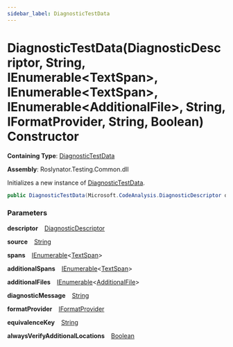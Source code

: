 ```yaml
---
sidebar_label: DiagnosticTestData
---
```


# DiagnosticTestData\(DiagnosticDescriptor, String, IEnumerable&lt;TextSpan&gt;, IEnumerable&lt;TextSpan&gt;, IEnumerable&lt;AdditionalFile&gt;, String, IFormatProvider, String, Boolean\) Constructor

**Containing Type**: [DiagnosticTestData](../index.md)

**Assembly**: Roslynator\.Testing\.Common\.dll

  
Initializes a new instance of [DiagnosticTestData](../index.md)\.

```csharp
public DiagnosticTestData(Microsoft.CodeAnalysis.DiagnosticDescriptor descriptor, string source, System.Collections.Generic.IEnumerable<Microsoft.CodeAnalysis.Text.TextSpan> spans, System.Collections.Generic.IEnumerable<Microsoft.CodeAnalysis.Text.TextSpan> additionalSpans = null, System.Collections.Generic.IEnumerable<Roslynator.Testing.AdditionalFile> additionalFiles = null, string diagnosticMessage = null, IFormatProvider formatProvider = null, string equivalenceKey = null, bool alwaysVerifyAdditionalLocations = false)
```

### Parameters

**descriptor** &ensp; [DiagnosticDescriptor](https://docs.microsoft.com/en-us/dotnet/api/microsoft.codeanalysis.diagnosticdescriptor)

**source** &ensp; [String](https://docs.microsoft.com/en-us/dotnet/api/system.string)

**spans** &ensp; [IEnumerable](https://docs.microsoft.com/en-us/dotnet/api/system.collections.generic.ienumerable-1)&lt;[TextSpan](https://docs.microsoft.com/en-us/dotnet/api/microsoft.codeanalysis.text.textspan)&gt;

**additionalSpans** &ensp; [IEnumerable](https://docs.microsoft.com/en-us/dotnet/api/system.collections.generic.ienumerable-1)&lt;[TextSpan](https://docs.microsoft.com/en-us/dotnet/api/microsoft.codeanalysis.text.textspan)&gt;

**additionalFiles** &ensp; [IEnumerable](https://docs.microsoft.com/en-us/dotnet/api/system.collections.generic.ienumerable-1)&lt;[AdditionalFile](../../AdditionalFile/index.md)&gt;

**diagnosticMessage** &ensp; [String](https://docs.microsoft.com/en-us/dotnet/api/system.string)

**formatProvider** &ensp; [IFormatProvider](https://docs.microsoft.com/en-us/dotnet/api/system.iformatprovider)

**equivalenceKey** &ensp; [String](https://docs.microsoft.com/en-us/dotnet/api/system.string)

**alwaysVerifyAdditionalLocations** &ensp; [Boolean](https://docs.microsoft.com/en-us/dotnet/api/system.boolean)